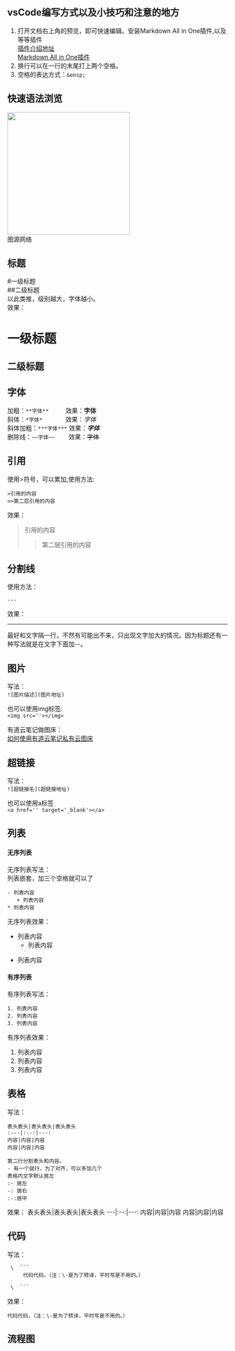 ## vsCode编写方式以及小技巧和注意的地方
1. 打开文档右上角的预览，即可快速编辑。安装Markdown All in One插件,以及等等插件  
[插件介绍地址](https://www.jianshu.com/p/0e87e0316e44)  
[Markdown All in One插件](https://www.dazhuanlan.com/2019/08/23/5d5f3617da79b/)  
2. 换行可以在一行的末尾打上两个空格。  
3. 空格的表达方式：`&ensp;`

## 快速语法浏览
<img src='https://note.youdao.com/yws/api/personal/file/WEB3969e0ab0c86959d530652d2eafa4539?method=download&shareKey=2f476050db3a35870f0b69c1396763b6' style='height: 280px'></img>  
图源网络

## 标题
#一级标题  
##二级标题  
以此类推，级别越大，字体越小。  
效果：
# 一级标题
## 二级标题  

## 字体
加粗：`**字体**` &ensp;&ensp;&ensp;&ensp;&ensp;效果：**字体**  
斜体：`*字体*` &ensp;&ensp;&ensp;&ensp;&ensp;&ensp;&ensp;效果：*字体*  
斜体加粗：`***字体***` 效果：***字体***  
删除线：`~~字体~~` &ensp;&ensp;&ensp;&ensp;效果：~~字体~~

## 引用
使用>符号，可以累加,使用方法:
```
>引用的内容
>>第二层引用的内容
```
效果：
>引用的内容
>>第二层引用的内容

## 分割线
使用方法：
```
---
```
效果：

---
最好和文字隔一行，不然有可能出不来，只出现文字加大的情况。因为标题还有一种写法就是在文字下面加--。
## 图片
写法：  
`![图片描述](图片地址)`  

也可以使用img标签:  
`<img src=''></img>`

有道云笔记做图床：  
<a href='https://blog.csdn.net/weixin_38815998/article/details/105170697' target='_blank'>如何使用有道云笔记私有云图床</a>

## 超链接
写法：  
`![超链接名](超链接地址)`  

也可以使用a标签  
`<a href='' target='_blank'></a>`

## 列表
#### 无序列表
无序列表写法：  
列表嵌套，加三个空格就可以了  
```
- 列表内容
   + 列表内容
* 列表内容
```
无序列表效果：  
- 列表内容
   + 列表内容
* 列表内容

#### 有序列表
有序列表写法：  
```
1. 列表内容
2. 列表内容
3. 列表内容
```
有序列表效果：  
1. 列表内容
2. 列表内容
3. 列表内容

## 表格
写法：
```
表头表头|表头表头|表头表头
:---|:--:|---:
内容|内容|内容
内容|内容|内容

第二行分割表头和内容。
- 有一个就行，为了对齐，可以多加几个
表格内文字默认居左
:- 居左
-: 居右
:-:居中
```
效果：
表头表头|表头表头|表头表头
---|:--:|---:
内容|内容|内容
内容|内容|内容

## 代码
写法：
```
 \  ```
     代码代码，（注：\-是为了转译，平时写是不用的。）

 \  ```
```
效果：
```
代码代码，（注：\-是为了转译，平时写是不用的。）
```

## 流程图